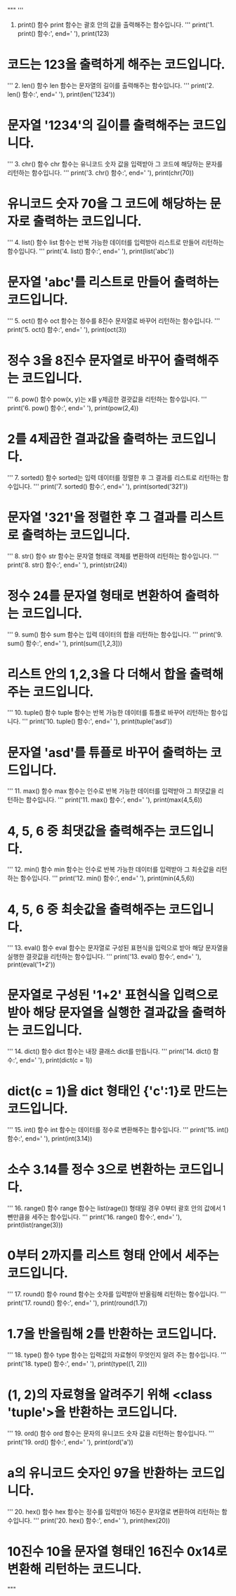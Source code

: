 """
'''
1. print() 함수
print 함수는 괄호 안의 값을 출력해주는 함수입니다.
'''
print('1. print() 함수:', end=' '), print(123)
# 코드는 123을 출력하게 해주는 코드입니다.


'''
2. len() 함수
len 함수는 문자열의 길이를 출력해주는 함수입니다.
'''
print('2. len() 함수:', end=' '), print(len('1234'))
# 문자열 '1234'의 길이를 출력해주는 코드입니다.


'''
3. chr() 함수
chr 함수는 유니코드 숫자 값을 입력받아 그 코드에 해당하는 문자를 리턴하는 함수입니다.
'''
print('3. chr() 함수:', end=' '), print(chr(70))
# 유니코드 숫자 70을 그 코드에 해당하는 문자로 출력하는 코드입니다.


'''
4. list() 함수
list 함수는 반복 가능한 데이터를 입력받아 리스트로 만들어 리턴하는 함수입니다.
'''
print('4. list() 함수:', end=' '), print(list('abc'))
# 문자열 'abc'를 리스트로 만들어 출력하는 코드입니다.


'''
5. oct() 함수
oct 함수는 정수를 8진수 문자열로 바꾸어 리턴하는 함수입니다.
'''
print('5. oct() 함수:', end=' '), print(oct(3))
# 정수 3을 8진수 문자열로 바꾸어 출력해주는 코드입니다.


'''
6. pow() 함수
pow(x, y)는 x를 y제곱한 결괏값을 리턴하는 함수입니다.
'''
print('6. pow() 함수:', end=' '), print(pow(2,4))
# 2를 4제곱한 결과값을 출력하는 코드입니다.


'''
7. sorted() 함수
sorted는 입력 데이터를 정렬한 후 그 결과를 리스트로 리턴하는 함수입니다.
'''
print('7. sorted() 함수:', end=' '), print(sorted('321'))
# 문자열 '321'을 정렬한 후 그 결과를 리스트로 출력하는 코드입니다.


'''
8. str() 함수
str 함수는 문자열 형태로 객체를 변환하여 리턴하는 함수입니다.
'''
print('8. str() 함수:', end=' '), print(str(24))
# 정수 24를 문자열 형태로 변환하여 출력하는 코드입니다.


'''
9. sum() 함수
sum 함수는 입력 데이터의 합을 리턴하는 함수입니다.
'''
print('9. sum() 함수:', end=' '), print(sum([1,2,3]))
# 리스트 안의 1,2,3을 다 더해서 합을 출력해주는 코드입니다.


'''
10. tuple() 함수
tuple 함수는 반복 가능한 데이터를 튜플로 바꾸어 리턴하는 함수입니다.
'''
print('10. tuple() 함수:', end=' '), print(tuple('asd'))
# 문자열 'asd'를 튜플로 바꾸어 출력하는 코드입니다.


'''
11. max() 함수
max 함수는 인수로 반복 가능한 데이터를 입력받아 그 최댓값을 리턴하는 함수입니다.
'''
print('11. max() 함수:', end=' '), print(max(4,5,6))
# 4, 5, 6 중 최댓값을 출력해주는 코드입니다.


'''
12. min() 함수
min 함수는 인수로 반복 가능한 데이터를 입력받아 그 최솟값을 리턴하는 함수입니다.
'''
print('12. min() 함수:', end=' '), print(min(4,5,6))
# 4, 5, 6 중 최솟값을 출력해주는 코드입니다.


'''
13. eval() 함수
eval 함수는 문자열로 구성된 표현식을 입력으로 받아 해당 문자열을 실행한 결괏값을 리턴하는 함수입니다.
'''
print('13. eval() 함수:', end=' '), print(eval('1+2'))
# 문자열로 구성된 '1+2' 표현식을 입력으로 받아 해당 문자열을 실행한 결과값을 출력하는 코드입니다.


'''
14. dict() 함수
dict 함수는 내장 클래스 dict를 만듭니다.
'''
print('14. dict() 함수:', end=' '), print(dict(c = 1))
# dict(c = 1)을 dict 형태인 {'c':1}로 만드는 코드입니다.


'''
15. int() 함수
int 함수는 데이터를 정수로 변환해주는 함수입니다.
'''
print('15. int() 함수:', end=' '), print(int(3.14))
# 소수 3.14를 정수 3으로 변환하는 코드입니다.


'''
16. range() 함수
range 함수는 list(rage()) 형태일 경우 0부터 괄호 안의 값에서 1 뺀만큼을 세주는 함수입니다.
'''
print('16. range() 함수:', end=' '), print(list(range(3)))
# 0부터 2까지를 리스트 형태 안에서 세주는 코드입니다.


'''
17. round() 함수
round 함수는 숫자를 입력받아 반올림해 리턴하는 함수입니다.
'''
print('17. round() 함수:', end=' '), print(round(1.7))
# 1.7을 반올림해 2를 반환하는 코드입니다.


'''
18. type() 함수
type 함수는 입력값의 자료형이 무엇인지 알려 주는 함수입니다.
'''
print('18. type() 함수:', end=' '), print(type((1, 2)))
# (1, 2)의 자료형을 알려주기 위해 <class 'tuple'>을 반환하는 코드입니다.


'''
19. ord() 함수
ord 함수는 문자의 유니코드 숫자 값을 리턴하는 함수입니다.
'''
print('19. ord() 함수:', end=' '), print(ord('a'))
# a의 유니코드 숫자인 97을 반환하는 코드입니다.


'''
20. hex() 함수
hex 함수는 정수를 입력받아 16진수 문자열로 변환하여 리턴하는 함수입니다.
'''
print('20. hex() 함수:', end=' '), print(hex(20))
# 10진수 10을 문자열 형태인 16진수 0x14로 변환해 리턴하는 코드니다.
"""
